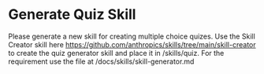# Generate Quiz Skill

Please generate a new skill for creating multiple choice quizes.
Use the Skill Creator skill here https://github.com/anthropics/skills/tree/main/skill-creator to create the quiz 
generator skill and place it in /skills/quiz.  For the requirement use the file at
 /docs/skills/skill-generator.md